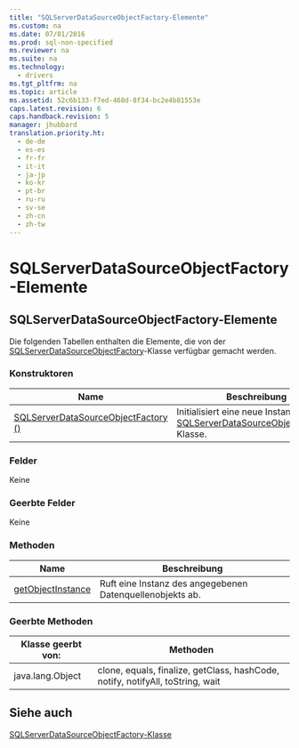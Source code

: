 ```yaml
---
title: "SQLServerDataSourceObjectFactory-Elemente"
ms.custom: na
ms.date: 07/01/2016
ms.prod: sql-non-specified
ms.reviewer: na
ms.suite: na
ms.technology: 
  - drivers
ms.tgt_pltfrm: na
ms.topic: article
ms.assetid: 52c6b133-f7ed-468d-8f34-bc2e4b81553e
caps.latest.revision: 6
caps.handback.revision: 5
manager: jhubbard
translation.priority.ht: 
  - de-de
  - es-es
  - fr-fr
  - it-it
  - ja-jp
  - ko-kr
  - pt-br
  - ru-ru
  - sv-se
  - zh-cn
  - zh-tw
---
```

# SQLServerDataSourceObjectFactory-Elemente
    
## SQLServerDataSourceObjectFactory\-Elemente  
 Die folgenden Tabellen enthalten die Elemente, die von der [SQLServerDataSourceObjectFactory](../content/SQLServerDataSourceObjectFactory-Class.md)\-Klasse verfügbar gemacht werden.  
  
### Konstruktoren  
  
|Name|Beschreibung|  
|----------|------------------|  
|[SQLServerDataSourceObjectFactory \(\)](../content/SQLServerDataSourceObjectFactory-Constructor---.md)|Initialisiert eine neue Instanz der [SQLServerDataSourceObjectFactory](../content/SQLServerDataSourceObjectFactory-Class.md)\-Klasse.|  
  
### Felder  
 Keine  
  
### Geerbte Felder  
 Keine  
  
### Methoden  
  
|Name|Beschreibung|  
|----------|------------------|  
|[getObjectInstance](../content/getObjectInstance-Method--SQLServerDataSourceObjectFactory-.md)|Ruft eine Instanz des angegebenen Datenquellenobjekts ab.|  
  
### Geerbte Methoden  
  
|Klasse geerbt von:|Methoden|  
|------------------------|--------------|  
|java.lang.Object|clone, equals, finalize, getClass, hashCode, notify, notifyAll, toString, wait|  
  
## Siehe auch  
 [SQLServerDataSourceObjectFactory-Klasse](../content/SQLServerDataSourceObjectFactory-Class.md)  
  
  